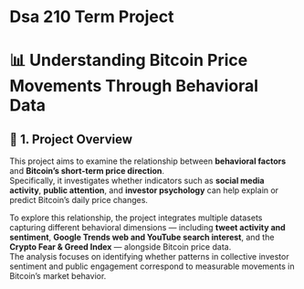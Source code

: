 # Dsa 210 Term Project

# 📊 **Understanding Bitcoin Price Movements Through Behavioral Data**

## 🧩 **1. Project Overview**

This project aims to examine the relationship between **behavioral factors** and **Bitcoin’s short-term price direction**.  
Specifically, it investigates whether indicators such as **social media activity**, **public attention**, and **investor psychology** can help explain or predict Bitcoin’s daily price changes.  

To explore this relationship, the project integrates multiple datasets capturing different behavioral dimensions — including **tweet activity and sentiment**, **Google Trends web and YouTube search interest**, and the **Crypto Fear & Greed Index** — alongside Bitcoin price data.  
The analysis focuses on identifying whether patterns in collective investor sentiment and public engagement correspond to measurable movements in Bitcoin’s market behavior.
